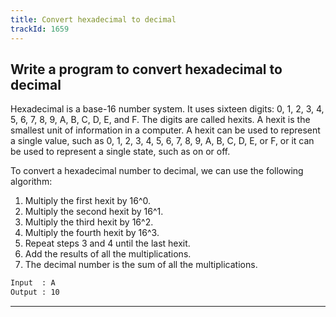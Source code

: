 ```yaml
---
title: Convert hexadecimal to decimal
trackId: 1659
---
```


## Write a program to convert hexadecimal to decimal

Hexadecimal is a base-16 number system. It uses sixteen digits: 0, 1, 2, 3, 4, 5, 6, 7, 8, 9, A, B, C, D, E, and F. The digits are called hexits. A hexit is the smallest unit of information in a computer. A hexit can be used to represent a single value, such as 0, 1, 2, 3, 4, 5, 6, 7, 8, 9, A, B, C, D, E, or F, or it can be used to represent a single state, such as on or off.

To convert a hexadecimal number to decimal, we can use the following algorithm:

1. Multiply the first hexit by 16^0.
2. Multiply the second hexit by 16^1.
3. Multiply the third hexit by 16^2.
4. Multiply the fourth hexit by 16^3.
5. Repeat steps 3 and 4 until the last hexit.
6. Add the results of all the multiplications.
7. The decimal number is the sum of all the multiplications.

```txt
Input  : A
Output : 10
```

---

